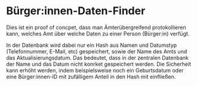# Bürger:innen-Daten-Finder
Dies ist ein proof of concpet, dass man Ämterübergreifend protokollieren kann, welches Amt über welche Daten zu einer Person (Bürger:in) verfügt.

In der Datenbank wird dabei nur ein Hash aus Namen und Datumstyp (Telefonnummer, E-Mail, etc) gespeichert, sowie der Name des Amts und das Aktualisierungsdatum. Das bedeutet, dass in der zentralen Datenbank der Name und das Datum nicht konrket gespeichert werden. Die Sicherheit kann erhöht werden, indem beispielsweise noch ein Geburtsdatum oder eine Bürger:innen-ID mit zufälligem Anteil in den Hash mit einfließen.
